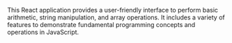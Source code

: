 This React application provides a user-friendly interface to perform basic arithmetic, string manipulation, and array operations. It includes a variety of features to demonstrate fundamental programming concepts and operations in JavaScript.
